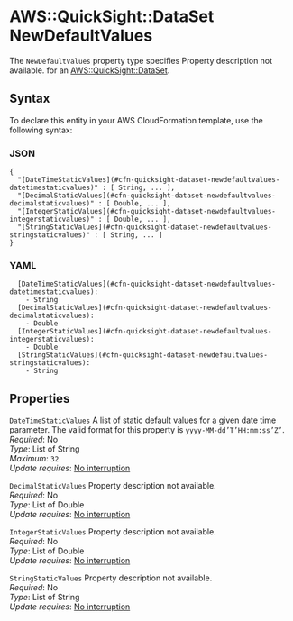 # AWS::QuickSight::DataSet NewDefaultValues<a name="aws-properties-quicksight-dataset-newdefaultvalues"></a>

<a name="aws-properties-quicksight-dataset-newdefaultvalues-description"></a>The `NewDefaultValues` property type specifies Property description not available\. for an [AWS::QuickSight::DataSet](aws-resource-quicksight-dataset.md)\.

## Syntax<a name="aws-properties-quicksight-dataset-newdefaultvalues-syntax"></a>

To declare this entity in your AWS CloudFormation template, use the following syntax:

### JSON<a name="aws-properties-quicksight-dataset-newdefaultvalues-syntax.json"></a>

```
{
  "[DateTimeStaticValues](#cfn-quicksight-dataset-newdefaultvalues-datetimestaticvalues)" : [ String, ... ],
  "[DecimalStaticValues](#cfn-quicksight-dataset-newdefaultvalues-decimalstaticvalues)" : [ Double, ... ],
  "[IntegerStaticValues](#cfn-quicksight-dataset-newdefaultvalues-integerstaticvalues)" : [ Double, ... ],
  "[StringStaticValues](#cfn-quicksight-dataset-newdefaultvalues-stringstaticvalues)" : [ String, ... ]
}
```

### YAML<a name="aws-properties-quicksight-dataset-newdefaultvalues-syntax.yaml"></a>

```
  [DateTimeStaticValues](#cfn-quicksight-dataset-newdefaultvalues-datetimestaticvalues): 
    - String
  [DecimalStaticValues](#cfn-quicksight-dataset-newdefaultvalues-decimalstaticvalues): 
    - Double
  [IntegerStaticValues](#cfn-quicksight-dataset-newdefaultvalues-integerstaticvalues): 
    - Double
  [StringStaticValues](#cfn-quicksight-dataset-newdefaultvalues-stringstaticvalues): 
    - String
```

## Properties<a name="aws-properties-quicksight-dataset-newdefaultvalues-properties"></a>

`DateTimeStaticValues`  <a name="cfn-quicksight-dataset-newdefaultvalues-datetimestaticvalues"></a>
A list of static default values for a given date time parameter\. The valid format for this property is `yyyy-MM-dd’T’HH:mm:ss’Z’`\.  
*Required*: No  
*Type*: List of String  
*Maximum*: `32`  
*Update requires*: [No interruption](https://docs.aws.amazon.com/AWSCloudFormation/latest/UserGuide/using-cfn-updating-stacks-update-behaviors.html#update-no-interrupt)

`DecimalStaticValues`  <a name="cfn-quicksight-dataset-newdefaultvalues-decimalstaticvalues"></a>
Property description not available\.  
*Required*: No  
*Type*: List of Double  
*Update requires*: [No interruption](https://docs.aws.amazon.com/AWSCloudFormation/latest/UserGuide/using-cfn-updating-stacks-update-behaviors.html#update-no-interrupt)

`IntegerStaticValues`  <a name="cfn-quicksight-dataset-newdefaultvalues-integerstaticvalues"></a>
Property description not available\.  
*Required*: No  
*Type*: List of Double  
*Update requires*: [No interruption](https://docs.aws.amazon.com/AWSCloudFormation/latest/UserGuide/using-cfn-updating-stacks-update-behaviors.html#update-no-interrupt)

`StringStaticValues`  <a name="cfn-quicksight-dataset-newdefaultvalues-stringstaticvalues"></a>
Property description not available\.  
*Required*: No  
*Type*: List of String  
*Update requires*: [No interruption](https://docs.aws.amazon.com/AWSCloudFormation/latest/UserGuide/using-cfn-updating-stacks-update-behaviors.html#update-no-interrupt)